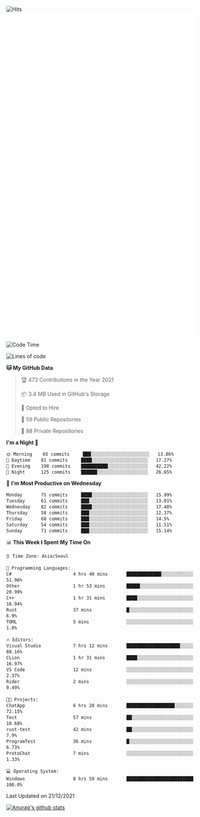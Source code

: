 ![Hits](https://hits.seeyoufarm.com/api/count/incr/badge.svg?url=https%3A%2F%2Fgithub.com%2Fkokose1234&count_bg=%2379C83D&title_bg=%23555555&icon=apple.svg&icon_color=%23E7E7E7&title=hits&edge_flat=false)
<br/>
![Metrics](https://github.com/kokose1234/kokose1234/blob/main/github-metrics.svg)

<!--START_SECTION:waka-->
![Code Time](http://img.shields.io/badge/Code%20Time-347%20hrs%2015%20mins-blue)

![Lines of code](https://img.shields.io/badge/From%20Hello%20World%20I%27ve%20Written-8%20Million%20lines%20of%20code-blue)

**🐱 My GitHub Data** 

> 🏆 473 Contributions in the Year 2021
 > 
> 📦 3.4 MB Used in GitHub's Storage 
 > 
> 💼 Opted to Hire
 > 
> 📜 59 Public Repositories 
 > 
> 🔑 88 Private Repositories  
 > 
**I'm a Night 🦉** 

```text
🌞 Morning    65 commits     ███░░░░░░░░░░░░░░░░░░░░░░   13.86% 
🌆 Daytime    81 commits     ████░░░░░░░░░░░░░░░░░░░░░   17.27% 
🌃 Evening    198 commits    ██████████░░░░░░░░░░░░░░░   42.22% 
🌙 Night      125 commits    ██████░░░░░░░░░░░░░░░░░░░   26.65%

```
📅 **I'm Most Productive on Wednesday** 

```text
Monday       75 commits     ████░░░░░░░░░░░░░░░░░░░░░   15.99% 
Tuesday      61 commits     ███░░░░░░░░░░░░░░░░░░░░░░   13.01% 
Wednesday    82 commits     ████░░░░░░░░░░░░░░░░░░░░░   17.48% 
Thursday     58 commits     ███░░░░░░░░░░░░░░░░░░░░░░   12.37% 
Friday       68 commits     ███░░░░░░░░░░░░░░░░░░░░░░   14.5% 
Saturday     54 commits     ███░░░░░░░░░░░░░░░░░░░░░░   11.51% 
Sunday       71 commits     ███░░░░░░░░░░░░░░░░░░░░░░   15.14%

```


📊 **This Week I Spent My Time On** 

```text
⌚︎ Time Zone: Asia/Seoul

💬 Programming Languages: 
C#                       4 hrs 40 mins       █████████████░░░░░░░░░░░░   51.96% 
Other                    1 hr 53 mins        █████░░░░░░░░░░░░░░░░░░░░   20.99% 
C++                      1 hr 31 mins        ████░░░░░░░░░░░░░░░░░░░░░   16.94% 
Rust                     37 mins             █░░░░░░░░░░░░░░░░░░░░░░░░   6.9% 
TOML                     5 mins              ░░░░░░░░░░░░░░░░░░░░░░░░░   1.0%

🔥 Editors: 
Visual Studio            7 hrs 12 mins       ████████████████████░░░░░   80.16% 
CLion                    1 hr 31 mins        ████░░░░░░░░░░░░░░░░░░░░░   16.97% 
VS Code                  12 mins             ░░░░░░░░░░░░░░░░░░░░░░░░░   2.37% 
Rider                    2 mins              ░░░░░░░░░░░░░░░░░░░░░░░░░   0.49%

🐱‍💻 Projects: 
ChatApp                  6 hrs 28 mins       ██████████████████░░░░░░░   72.15% 
Test                     57 mins             ██░░░░░░░░░░░░░░░░░░░░░░░   10.68% 
rust-test                42 mins             ██░░░░░░░░░░░░░░░░░░░░░░░   7.9% 
ProgramTest              36 mins             █░░░░░░░░░░░░░░░░░░░░░░░░   6.73% 
ProtoChat                7 mins              ░░░░░░░░░░░░░░░░░░░░░░░░░   1.33%

💻 Operating System: 
Windows                  8 hrs 59 mins       █████████████████████████   100.0%

```


 Last Updated on 21/12/2021
<!--END_SECTION:waka-->

[![Anurag's github stats](https://github-readme-stats.vercel.app/api?username=kokose1234&theme=dracula)](https://github.com/anuraghazra/github-readme-stats)



	
